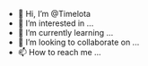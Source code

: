 - 👋 Hi, I’m @Timelota
- 👀 I’m interested in ...
- 🌱 I’m currently learning ...
- 💞️ I’m looking to collaborate on ...
- 📫 How to reach me ...

<!---
Timelota/Timelota is a ✨ special ✨ repository because its `README.md` (this file) appears on your GitHub profile.
You can click the Preview link to take a look at your changes.
--->
